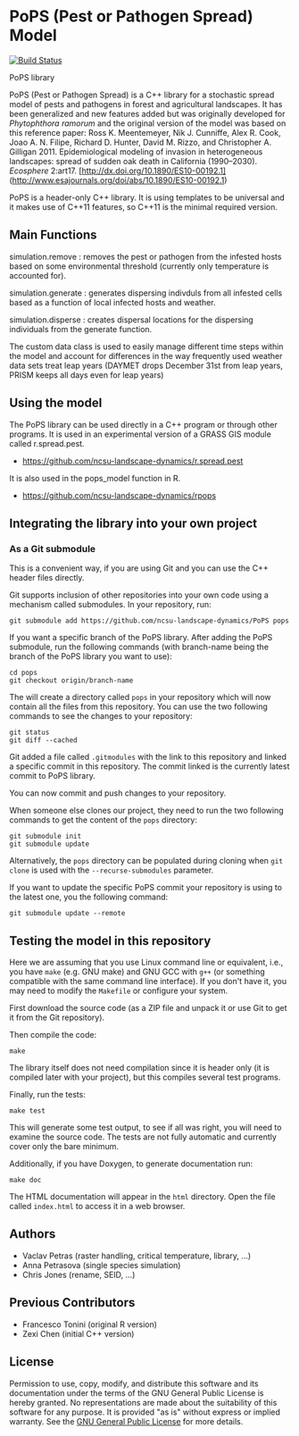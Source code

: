 # PoPS (Pest or Pathogen Spread) Model

[![Build Status](https://travis-ci.org/ncsu-landscape-dynamics/PoPS.svg?branch=master)](https://travis-ci.org/ncsu-landscape-dynamics/PoPS)

PoPS library

PoPS (Pest or Pathogen Spread) is a C++ library for a stochastic spread model of pests and pathogens in forest and agricultural landscapes. It has been generalized and new features added but was originally developed for *Phytophthora ramorum* and the original version of the model was based on this reference paper: Ross K. Meentemeyer, Nik J. Cunniffe, Alex R. Cook, Joao A. N. Filipe, Richard D. Hunter, David M. Rizzo, and Christopher A. Gilligan 2011. Epidemiological modeling of invasion in heterogeneous landscapes: spread of sudden oak death in California (1990–2030). *Ecosphere* 2:art17. [http://dx.doi.org/10.1890/ES10-00192.1] (http://www.esajournals.org/doi/abs/10.1890/ES10-00192.1) 

PoPS is a header-only C++ library. It is using templates to be universal and it makes use of C++11 features, so C++11 is the minimal
required version.

## Main Functions

simulation.remove : removes the pest or pathogen from the infested hosts based on some environmental threshold (currently only temperature is accounted for).

simulation.generate : generates dispersing indivduls from all infested cells based as a function of local infected hosts and weather.

simulation.disperse : creates dispersal locations for the dispersing individuals from the generate function.

The custom data class is used to easily manage different time steps within the model and account for differences in the way frequently used weather data sets treat leap years (DAYMET drops December 31st from leap years, PRISM keeps all days even for leap years)

## Using the model

The PoPS library can be used directly in a C++ program or through other
programs. It is used in an experimental version of a GRASS GIS module
called r.spread.pest.

* https://github.com/ncsu-landscape-dynamics/r.spread.pest

It is also used in the pops_model function in R.

* https://github.com/ncsu-landscape-dynamics/rpops

## Integrating the library into your own project

### As a Git submodule

This is a convenient way, if you are using Git and you can use the C++
header files directly.

Git supports inclusion of other repositories into your own code using
a mechanism called submodules. In your repository, run:

```
git submodule add https://github.com/ncsu-landscape-dynamics/PoPS pops
```

If you want a specific branch of the PoPS library. After adding the 
PoPS submodule, run the following commands (with branch-name being
the branch of the PoPS library you want to use):

```
cd pops
git checkout origin/branch-name
```

The will create a directory called `pops` in your repository which will
now contain all the files from this repository. You can use the two
following commands to see the changes to your repository:

```
git status
git diff --cached
```

Git added a file called `.gitmodules` with the link to this repository
and linked a specific commit in this repository. The commit linked is
the currently latest commit to PoPS library.

You can now commit and push changes to your repository.

When someone else clones our project, they need to run the two following
commands to get the content of the `pops` directory:

```
git submodule init
git submodule update
```

Alternatively, the `pops` directory can be populated during cloning
when `git clone` is used with the `--recurse-submodules` parameter.

If you want to update the specific PoPS commit your repository is using
to the latest one, you the following command:

```
git submodule update --remote
```

## Testing the model in this repository

Here we are assuming that you use Linux command line or equivalent,
i.e., you have `make` (e.g. GNU make) and GNU GCC with `g++`
(or something compatible with the same command line interface).
If you don't have it, you may need to modify the `Makefile` or configure
your system.

First download the source code (as a ZIP file and unpack it or use Git
to get it from the Git repository).

Then compile the code:

    make

The library itself does not need compilation since it is header only
(it is compiled later with your project), but this compiles several
test programs.

Finally, run the tests:

    make test

This will generate some test output, to see if all was right, you will
need to examine the source code. The tests are not fully automatic
and currently cover only the bare minimum.

Additionally, if you have Doxygen, to generate documentation run:

    make doc

The HTML documentation will appear in the `html` directory. Open the
file called `index.html` to access it in a web browser.

## Authors

* Vaclav Petras (raster handling, critical temperature, library, ...)
* Anna Petrasova (single species simulation)
* Chris Jones (rename, SEID, ...)

## Previous Contributors

* Francesco Tonini (original R version)
* Zexi Chen (initial C++ version)

## License

Permission to use, copy, modify, and distribute this software and
its documentation under the terms of the GNU General Public License
is hereby granted. No representations are made about the suitability
of this software for any purpose. It is provided "as is" without express
or implied warranty. See the
[GNU General Public License](https://www.gnu.org/licenses/old-licenses/gpl-2.0.html)
for more details.
